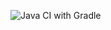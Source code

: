 ![Java CI with Gradle](https://github.com/LarsGl/ses-opdrachten-deel-1-2425-LarsGl/actions/workflows/gradle.yml)
